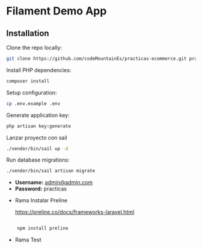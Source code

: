 # Filament Demo App


## Installation

Clone the repo locally:

```sh
git clone https://github.com/codeMountainEs/practicas-ecommerce.git practicas-ecommerce && cd practicas-ecommerce
```

Install PHP dependencies:

```sh
composer install
```

Setup configuration:

```sh
cp .env.example .env
```

Generate application key:

```sh
php artisan key:generate
```


Lanzar proyecto con sail

```sh
./vendor/bin/sail up -d
```


Run database migrations:

```sh
./vendor/bin/sail artisan migrate
```






-   **Username:** admin@admin.com
-   **Password:** practicas


* Rama Instalar Preline 

    https://preline.co/docs/frameworks-laravel.html

```sh

    npm install preline 

```


* Rama Test


